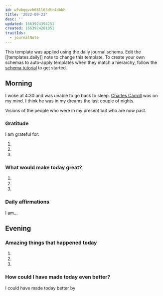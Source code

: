 ```yaml
---
id: wfwbqqvvh68ll63dtr4dbbh
title: '2022-09-23'
desc: ''
updated: 1663924394251
created: 1663924281051
traitIds:
  - journalNote
---
```

This template was applied using the daily journal schema. Edit the [[templates.daily]] note to change this template.
To create your own schemas to auto-apply templates when they match a hierarchy, follow the [schema tutorial](https://blog.dendron.so/notes/P1DL2uXHpKUCa7hLiFbFA/) to get started.

<!--
Based on the journaling method created by Intelligent Change:
- [Intelligent Change: Our Story](https://www.intelligentchange.com/pages/our-story)
- [The Five Minute Journal](https://www.intelligentchange.com/products/the-five-minute-journal)
-->

## Morning

<!-- Fill out this section after waking up -->
I woke at 4:30 and was unable to go back to sleep. [Charles Carroll](charles-carroll) was on my mind. I think he was in my dreams the last couple of nights. 

Visions of the people who were in my present but who are now past.
### Gratitude

I am grateful for:

1.
2.
3.

### What would make today great?

1.
2.
3.

### Daily affirmations

I am...

## Evening

<!-- Fill out this section before going to sleep, reflecting on your day -->

### Amazing things that happened today

1.
2.
3.

### How could I have made today even better?

I could have made today better by
